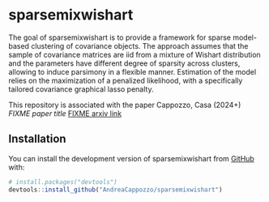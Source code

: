 
<!-- README.md is generated from README.Rmd. Please edit that file -->

# sparsemixwishart

The goal of sparsemixwishart is to provide a framework for sparse
model-based clustering of covariance objects. The approach assumes that
the sample of covariance matrices are iid from a mixture of Wishart
distribution and the parameters have different degree of sparsity across
clusters, allowing to induce parsimony in a flexible manner. Estimation
of the model relies on the maximization of a penalized likelihood, with
a specifically tailored covariance graphical lasso penalty.

This repository is associated with the paper Cappozzo, Casa (2024+)
*FIXME paper title* [FIXME arxiv link](FIXME_arxiv_link)

## Installation

You can install the development version of sparsemixwishart from
[GitHub](https://github.com/) with:

``` r
# install.packages("devtools")
devtools::install_github("AndreaCappozzo/sparsemixwishart")
```
